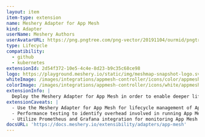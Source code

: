 ```yaml
---
layout: item
item-type: extension
name: Meshery Adapter for App Mesh
kind: Adapter
userName: Meshery Authors
userAvatarURL: https://png.pngtree.com/png-vector/20191104/ourmid/pngtree-businessman-avatar-cartoon-style-png-image_1953664.jpg
type: Lifecycle
compatibility: 
  - github
  - kubernetes
extensionId: 2d54f372-10e5-4c4e-8d23-b9c35c68ce98
logo: https://playground.meshery.io/static/img/meshmap-snapshot-logo.svg
whiteImage: /images/integrations/appmesh-controller/icons/color/appmesh-controller-color.svg
colorImage: /images/integrations/appmesh-controller/icons/white/appmesh-controller-white.svg
extensionInfo: |
  Deploy the Meshery Adapter for App Mesh in order to enable deeper lifecycle management of App Mesh.
extensionCaveats: |
  - Use the Meshery Adapter for App Mesh for lifecycle management of App Mesh and sample applications.
  - Performance testing to identify overhead involved in running App Mesh and various configurations.
  - Utilize Prometheus and Grafana integration for monitoring App Mesh's performance.
docsURL: 'https://docs.meshery.io/extensibility/adapters/app-mesh'
---
```

